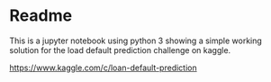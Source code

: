 # Readme

This is a jupyter notebook using python 3 showing a simple working solution for the load default prediction challenge on kaggle.

https://www.kaggle.com/c/loan-default-prediction
